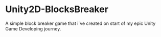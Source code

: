 # Unity2D-BlocksBreaker
A simple block breaker game that i`ve created on start of my epic Unity Game Developing journey.

